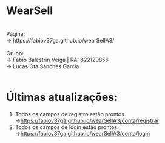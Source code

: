 # WearSell
<br>
Página:
<br>
→ https://fabiov37ga.github.io/wearSellA3/
<br><br>
Grupo: 
<br>
→ Fábio Balestrin Veiga | RA: 822129856
<br>
→ Lucas Ota Sanches Garcia
<br><br>

# Últimas atualizações:
1. Todos os campos de registro estão prontos.
  →https://fabiov37ga.github.io/wearSellA3/conta/registrar
2. Todos os campos de login estão prontos.
  →https://fabiov37ga.github.io/wearSellA3/conta/login
